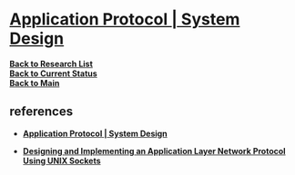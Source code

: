 # **[Application Protocol | System Design](https://www.geeksforgeeks.org/application-protocol-system-design/)**

**[Back to Research List](../../../research_list.md)**\
**[Back to Current Status](../../../../development/status/weekly/current_status.md)**\
**[Back to Main](../../../../README.md)**

## references

- **[Application Protocol | System Design](https://www.geeksforgeeks.org/application-protocol-system-design/)**

- **[Designing and Implementing an Application Layer Network Protocol Using UNIX Sockets](https://www.egr.msu.edu/classes/ece480/capstone/fall12/group02/documents/Ryan-Lattrel_App-Note.pdf)**
